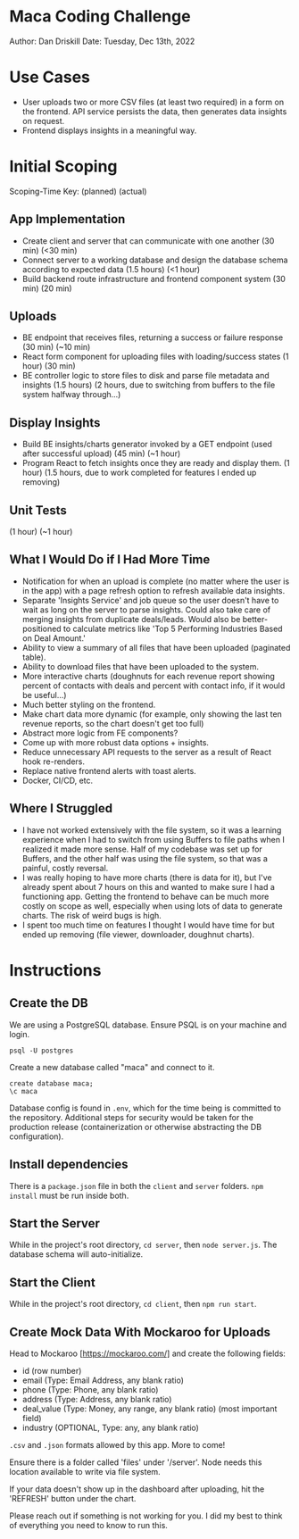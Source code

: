 # Maca Coding Challenge
Author: Dan Driskill
Date: Tuesday, Dec 13th, 2022

# Use Cases
* User uploads two or more CSV files (at least two required) in a form on the frontend. API service persists the data, then generates data insights on request.
* Frontend displays insights in a meaningful way.

# Initial Scoping
Scoping-Time Key: (planned) (actual)
## App Implementation
* Create client and server that can communicate with one another (30 min) (<30 min)
* Connect server to a working database and design the database schema according to expected data (1.5 hours) (<1 hour)
* Build backend route infrastructure and frontend component system (30 min) (20 min)

## Uploads
* BE endpoint that receives files, returning a success or failure response (30 min) (~10 min)
* React form component for uploading files with loading/success states (1 hour) (30 min)
* BE controller logic to store files to disk and parse file metadata and insights (1.5 hours) (2 hours, due to switching from buffers to the file system halfway through...)

## Display Insights
* Build BE insights/charts generator invoked by a GET endpoint (used after successful upload) (45 min) (~1 hour)
* Program React to fetch insights once they are ready and display them. (1 hour) (1.5 hours, due to work completed for features I ended up removing)

## Unit Tests
(1 hour) (~1 hour)

## What I Would Do if I Had More Time
* Notification for when an upload is complete (no matter where the user is in the app) with a page refresh option to refresh available data insights.
* Separate 'Insights Service' and job queue so the user doesn't have to wait as long on the server to parse insights. Could also take care of merging insights from duplicate deals/leads. Would also be better-positioned to calculate metrics like 'Top 5 Performing Industries Based on Deal Amount.'
* Ability to view a summary of all files that have been uploaded (paginated table).
* Ability to download files that have been uploaded to the system.
* More interactive charts (doughnuts for each revenue report showing percent of contacts with deals and percent with contact info, if it would be useful...)
* Much better styling on the frontend.
* Make chart data more dynamic (for example, only showing the last ten revenue reports, so the chart doesn't get too full)
* Abstract more logic from FE components?
* Come up with more robust data options + insights.
* Reduce unnecessary API requests to the server as a result of React hook re-renders.
* Replace native frontend alerts with toast alerts.
* Docker, CI/CD, etc.

## Where I Struggled
* I have not worked extensively with the file system, so it was a learning experience when I had to switch from using Buffers to file paths when I realized it made more sense. Half of my codebase was set up for Buffers, and the other half was using the file system, so that was a painful, costly reversal.
* I was really hoping to have more charts (there is data for it), but I've already spent about 7 hours on this and wanted to make sure I had a functioning app. Getting the frontend to behave can be much more costly on scope as well, especially when using lots of data to generate charts. The risk of weird bugs is high.
* I spent too much time on features I thought I would have time for but ended up removing (file viewer, downloader, doughnut charts).

# Instructions
## Create the DB
We are using a PostgreSQL database. Ensure PSQL is on your machine and login.

`psql -U postgres`

Create a new database called "maca" and connect to it.

```
create database maca;
\c maca
```

Database config is found in `.env`, which for the time being is committed to the repository. Additional steps for security would be taken for the production release (containerization or otherwise abstracting the DB configuration).

## Install dependencies
There is a `package.json` file in both the `client` and `server` folders. `npm install` must be run inside both.

## Start the Server
While in the project's root directory, `cd server`, then `node server.js`. The database schema will auto-initialize.

## Start the Client
While in the project's root directory, `cd client`, then `npm run start`.

## Create Mock Data With Mockaroo for Uploads
Head to Mockaroo [https://mockaroo.com/] and create the following fields:
* id (row number)
* email (Type: Email Address, any blank ratio)
* phone (Type: Phone, any blank ratio)
* address (Type: Address, any blank ratio)
* deal_value (Type: Money, any range, any blank ratio) (most important field)
* industry (OPTIONAL, Type: any, any blank ratio)

`.csv` and `.json` formats allowed by this app. More to come!

Ensure there is a folder called 'files' under '/server'. Node needs this location available to write via file system.

If your data doesn't show up in the dashboard after uploading, hit the 'REFRESH' button under the chart.

Please reach out if something is not working for you. I did my best to think of everything you need to know to run this.
